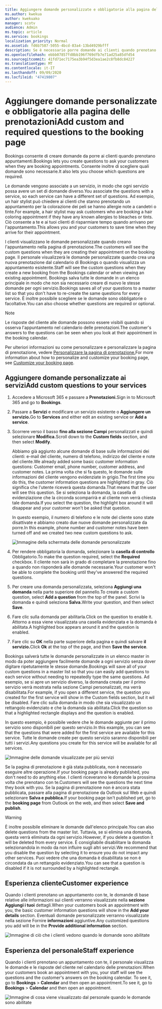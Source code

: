```yaml
---
title: Aggiungere domande personalizzate e obbligatorie alla pagina delle prenotazioni
ms.author: kwekua
author: kwekuako
manager: scotv
audience: Admin
ms.topic: article
ms.service: bookings
localization_priority: Normal
ms.assetid: fd6b7587-5055-4bcd-83a4-13bd4929bfff
description: Se è necessario porre domande ai clienti quando prenotano un appuntamento online, è possibile aggiungere domande personalizzate e domande necessarie alla pagina di prenotazione.
ms.openlocfilehash: ebbb07857fd8bb196f769dfb7e71ad25a85dfd54
ms.sourcegitcommit: 41fd71ec7175ea3b94f5d3ea1ae2c8fb8dc84227
ms.translationtype: MT
ms.contentlocale: it-IT
ms.lasthandoff: 09/09/2020
ms.locfileid: "47419807"
---
```

# <a name="add-custom-and-required-questions-to-the-booking-page"></a><span data-ttu-id="e2fef-103">Aggiungere domande personalizzate e obbligatorie alla pagina delle prenotazioni</span><span class="sxs-lookup"><span data-stu-id="e2fef-103">Add custom and required questions to the booking page</span></span>

<span data-ttu-id="e2fef-104">Bookings consente di creare domande da porre ai clienti quando prenotano appuntamenti.</span><span class="sxs-lookup"><span data-stu-id="e2fef-104">Bookings lets you create questions to ask your customers when they are booking appointments.</span></span> <span data-ttu-id="e2fef-105">Consente inoltre di scegliere quali domande sono necessarie.</span><span class="sxs-lookup"><span data-stu-id="e2fef-105">It also lets you choose which questions are required.</span></span>

<span data-ttu-id="e2fef-106">Le domande vengono associate a un servizio, in modo che ogni servizio possa avere un set di domande diverso.</span><span class="sxs-lookup"><span data-stu-id="e2fef-106">You associate the questions with a service, so each service can have a different set of questions.</span></span> <span data-ttu-id="e2fef-107">Ad esempio, un hair stylist può chiedere ai clienti che stanno prenotando un appuntamento per la colorazione dei peli se hanno allergie note a candetri o tinte.</span><span class="sxs-lookup"><span data-stu-id="e2fef-107">For example, a hair stylist may ask customers who are booking a hair coloring appointment if they have any known allergies to bleaches or tints.</span></span> <span data-ttu-id="e2fef-108">Ciò consente a te e ai tuoi clienti di risparmiare tempo quando arrivano per l'appuntamento.</span><span class="sxs-lookup"><span data-stu-id="e2fef-108">This allows you and your customers to save time when they arrive for their appointment.</span></span>

<span data-ttu-id="e2fef-109">I clienti visualizzano le domande personalizzate quando creano l'appuntamento nella pagina di prenotazione.</span><span class="sxs-lookup"><span data-stu-id="e2fef-109">The customers will see the custom questions when they are creating their appointment on the booking page.</span></span> <span data-ttu-id="e2fef-110">Il personale visualizzerà le domande personalizzate quando crea una nuova prenotazione dal calendario di Bookings o quando visualizza un appuntamento esistente.</span><span class="sxs-lookup"><span data-stu-id="e2fef-110">Staff will see the custom questions when they create a new booking from the Bookings calendar or when viewing an existing appointment.</span></span> <span data-ttu-id="e2fef-111">Bookings salva tutte le domande in un elenco principale in modo che non sia necessario creare di nuovo le stesse domande per ogni servizio.</span><span class="sxs-lookup"><span data-stu-id="e2fef-111">Bookings saves all of your questions to a master list so that you don't have to re-create the same questions for every service.</span></span> <span data-ttu-id="e2fef-112">È inoltre possibile scegliere se le domande sono obbligatorie o facoltative.</span><span class="sxs-lookup"><span data-stu-id="e2fef-112">You can also choose whether questions are required or optional.</span></span>

> [!NOTE]
> <span data-ttu-id="e2fef-113">Le risposte del cliente alle domande possono essere visibili quando si osserva l'appuntamento nel calendario delle prenotazioni.</span><span class="sxs-lookup"><span data-stu-id="e2fef-113">The customer's answers to the questions can be seen when you look at their appointment in the booking calendar.</span></span>

<span data-ttu-id="e2fef-114">Per ulteriori informazioni su come personalizzare e personalizzare la pagina di prenotazione, vedere [Personalizzare la pagina di prenotazione.](customize-booking-page.md)</span><span class="sxs-lookup"><span data-stu-id="e2fef-114">For more information about how to personalize and customize your booking page, see [Customize your booking page](customize-booking-page.md).</span></span>

## <a name="add-custom-questions-to-your-services"></a><span data-ttu-id="e2fef-115">Aggiungere domande personalizzate ai servizi</span><span class="sxs-lookup"><span data-stu-id="e2fef-115">Add custom questions to your services</span></span>

1. <span data-ttu-id="e2fef-116">Accedere a Microsoft 365 e passare a **Prenotazioni.**</span><span class="sxs-lookup"><span data-stu-id="e2fef-116">Sign in to Microsoft 365 and go to **Bookings**.</span></span>

1. <span data-ttu-id="e2fef-117">Passare a **Servizi** e modificare un servizio esistente o **Aggiungere un servizio.**</span><span class="sxs-lookup"><span data-stu-id="e2fef-117">Go to **Services** and either edit an existing service or **Add a service**.</span></span>

1. <span data-ttu-id="e2fef-118">Scorrere verso il basso **fino alla sezione Campi** personalizzati e quindi selezionare **Modifica.**</span><span class="sxs-lookup"><span data-stu-id="e2fef-118">Scroll down to the **Custom fields** section, and then select **Modify**.</span></span>

   <span data-ttu-id="e2fef-119">Abbiamo già aggiunto alcune domande di base sulle informazioni dei clienti: e-mail del cliente, numero di telefono, indirizzo del cliente e note del cliente.</span><span class="sxs-lookup"><span data-stu-id="e2fef-119">We already added some basic customer information questions: Customer email, phone number, customer address, and customer notes.</span></span> <span data-ttu-id="e2fef-120">La prima volta che si fa questo, le domande sulle informazioni del cliente vengono evidenziate in grigio.</span><span class="sxs-lookup"><span data-stu-id="e2fef-120">The first time you do this, the customer information questions are highlighted in gray.</span></span> <span data-ttu-id="e2fef-121">Ciò significa che l'utente riceverà questa domanda.</span><span class="sxs-lookup"><span data-stu-id="e2fef-121">That means that the user will see this question.</span></span> <span data-ttu-id="e2fef-122">Se si seleziona la domanda, la casella di evidenziazione che la circonda scomparirà e al cliente non verrà chiesta tale domanda.</span><span class="sxs-lookup"><span data-stu-id="e2fef-122">If you select the question, the highlight box around it will disappear and your customer won't be asked that question.</span></span>

   <span data-ttu-id="e2fef-123">In questo esempio, il numero di telefono e le note del cliente sono state disattivate e abbiamo creato due nuove domande personalizzate da porre.</span><span class="sxs-lookup"><span data-stu-id="e2fef-123">In this example, phone number and customer notes have been turned off and we created two new custom questions to ask.</span></span>

   ![Immagine della schermata delle domande personalizzate](../media/bookings-questions-custom-fields.png)

1. <span data-ttu-id="e2fef-125">Per rendere obbligatoria la domanda, selezionare la **casella di controllo** Obbligatorio.</span><span class="sxs-lookup"><span data-stu-id="e2fef-125">To make the question required, select the **Required** checkbox.</span></span> <span data-ttu-id="e2fef-126">Il cliente non sarà in grado di completare la prenotazione fino a quando non risponderà alle domande necessarie.</span><span class="sxs-lookup"><span data-stu-id="e2fef-126">Your customer won't be able to complete the booking until they've answered the required questions.</span></span>

1. <span data-ttu-id="e2fef-127">Per creare una domanda personalizzata, seleziona **Aggiungi una domanda** nella parte superiore del pannello.</span><span class="sxs-lookup"><span data-stu-id="e2fef-127">To create a custom question, select **Add a question** from the top of the panel.</span></span> <span data-ttu-id="e2fef-128">Scrivi la domanda e quindi seleziona **Salva.**</span><span class="sxs-lookup"><span data-stu-id="e2fef-128">Write your question, and then select **Save**.</span></span>

1. <span data-ttu-id="e2fef-129">Fare clic sulla domanda per abilitarla.</span><span class="sxs-lookup"><span data-stu-id="e2fef-129">Click on the question to enable it.</span></span> <span data-ttu-id="e2fef-130">Attorno a essa viene visualizzata una casella evidenziata e la domanda è abilitata.</span><span class="sxs-lookup"><span data-stu-id="e2fef-130">A highlighted box appears around it and the question is enabled.</span></span>

1. <span data-ttu-id="e2fef-131">Fare clic su **OK** nella parte superiore della pagina e quindi salvare **il servizio.**</span><span class="sxs-lookup"><span data-stu-id="e2fef-131">Click **Ok** at the top of the page, and then **Save the service**.</span></span>

<span data-ttu-id="e2fef-132">Bookings salverà tutte le domande personalizzate in un elenco master in modo da poter aggiungere facilmente domande a ogni servizio senza dover digitare ripetutamente le stesse domande.</span><span class="sxs-lookup"><span data-stu-id="e2fef-132">Bookings will save all of your custom questions in a master list so that you can easily add questions to each service without needing to repeatedly type the same questions.</span></span> <span data-ttu-id="e2fef-133">Ad esempio, se si apre un servizio diverso, la domanda creata per il primo servizio verrà mostrata nella sezione Campi personalizzati, ma verrà disabilitata.</span><span class="sxs-lookup"><span data-stu-id="e2fef-133">For example, if you open a different service, the question you created for the first service will show in the Custom fields section, but it wil be disabled.</span></span> <span data-ttu-id="e2fef-134">Fare clic sulla domanda in modo che sia visualizzato un rettangolo evidenziato e che la domanda sia abilitata.</span><span class="sxs-lookup"><span data-stu-id="e2fef-134">Click the question so that a highlighted rectangle displays and the question is enabled.</span></span>

<span data-ttu-id="e2fef-135">In questo esempio, è possibile vedere che le domande aggiunte per il primo servizio sono disponibili per questo servizio.</span><span class="sxs-lookup"><span data-stu-id="e2fef-135">In this example, you can see that the questions that were added for the first service are available for this service.</span></span> <span data-ttu-id="e2fef-136">Tutte le domande create per questo servizio saranno disponibili per tutti i servizi.</span><span class="sxs-lookup"><span data-stu-id="e2fef-136">Any questions you create for this service will be available for all services.</span></span>

   ![Immagine delle domande visualizzate per più servizi](../media/bookings-questions-services.png)

<span data-ttu-id="e2fef-138">Se la pagina di prenotazione è già stata pubblicata, non è necessario eseguire altre operazione.</span><span class="sxs-lookup"><span data-stu-id="e2fef-138">If your booking page is already published, you don't need to do anything else.</span></span> <span data-ttu-id="e2fef-139">I clienti riceveranno le domande la prossima volta che prenotano con te.</span><span class="sxs-lookup"><span data-stu-id="e2fef-139">Customers will see the questions the next time they book with you.</span></span> <span data-ttu-id="e2fef-140">Se la pagina di prenotazione non  è ancora stata pubblicata, passare alla pagina di prenotazione da Outlook sul Web e quindi selezionare **Salva e pubblica.**</span><span class="sxs-lookup"><span data-stu-id="e2fef-140">If your booking page isn't published yet, go to the **booking page** from Outlook on the web, and then select **Save and publish**.</span></span>

> [!WARNING]
> <span data-ttu-id="e2fef-141">È inoltre possibile eliminare le domande dall'elenco principale.</span><span class="sxs-lookup"><span data-stu-id="e2fef-141">You can also delete questions from the master list.</span></span> <span data-ttu-id="e2fef-142">Tuttavia, se si elimina una domanda, questa verrà eliminata da ogni servizio.</span><span class="sxs-lookup"><span data-stu-id="e2fef-142">However, if you delete a question it will be deleted from every service.</span></span> <span data-ttu-id="e2fef-143">È consigliabile disabilitare la domanda selezionandola in modo da non influire sugli altri servizi.</span><span class="sxs-lookup"><span data-stu-id="e2fef-143">We recommend that you disable the question by selecting it to ensure you do not impact any other services.</span></span> <span data-ttu-id="e2fef-144">Puoi vedere che una domanda è disabilitata se non è circondata da un rettangolo evidenziato.</span><span class="sxs-lookup"><span data-stu-id="e2fef-144">You can see that a question is disabled if it is not surrounded by a highlighted rectangle.</span></span>

## <a name="customer-experience"></a><span data-ttu-id="e2fef-145">Esperienza cliente</span><span class="sxs-lookup"><span data-stu-id="e2fef-145">Customer experience</span></span>

<span data-ttu-id="e2fef-146">Quando i clienti prenotano un appuntamento con te, le domande di base relative alle informazioni sui clienti verranno visualizzate nella **sezione Aggiungi i tuoi** dettagli.</span><span class="sxs-lookup"><span data-stu-id="e2fef-146">When your customers book an appointment with you, the basic customer information questions will show in the **Add your details** section.</span></span> <span data-ttu-id="e2fef-147">Eventuali domande personalizzate verranno visualizzate nella sezione Fornire **informazioni** aggiuntive.</span><span class="sxs-lookup"><span data-stu-id="e2fef-147">Any customized questions you add will be in the **Provide additional information** section.</span></span>

![Immagine di ciò che i clienti vedono quando le domande sono abilitate](../media/bookings-questions-customer.png)

## <a name="staff-experience"></a><span data-ttu-id="e2fef-149">Esperienza del personale</span><span class="sxs-lookup"><span data-stu-id="e2fef-149">Staff experience</span></span>

<span data-ttu-id="e2fef-150">Quando i clienti prenotano un appuntamento con te, il personale visualizza le domande e le risposte del cliente nel calendario delle prenotazioni.</span><span class="sxs-lookup"><span data-stu-id="e2fef-150">When your customers book an appointment with you, your staff will see the questions and the customer's answers on the booking calendar.</span></span> <span data-ttu-id="e2fef-151">To see it, go to **Bookings** \> **Calendar** and then open an appointment.</span><span class="sxs-lookup"><span data-stu-id="e2fef-151">To see it, go to **Bookings** \> **Calendar** and then open an appointment.</span></span>

![Immagine di cosa viene visualizzato dal personale quando le domande sono abilitate](../media/bookings-questions-staff.png)
